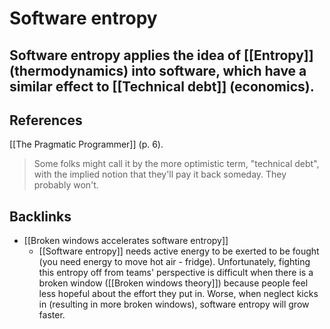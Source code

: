 # Software entropy
Software entropy applies the idea of [[Entropy]] (thermodynamics) into software, which have a similar effect to [[Technical debt]] (economics).
---
## References
[[The Pragmatic Programmer]] (p. 6).
> Some folks might call it by the more optimistic term, "technical debt", with the implied notion that they'll pay it back someday. They probably won't.

## Backlinks
* [[Broken windows accelerates software entropy]]
	* [[Software entropy]] needs active energy to be exerted to be fought (you need energy to move hot air - fridge). Unfortunately, fighting this entropy off from teams' perspective is difficult when there is a broken window ([[Broken windows theory]]) because people feel less hopeful about the effort they put in. Worse, when neglect kicks in (resulting in more broken windows), software entropy will grow faster.

<!-- #evergreen -->

<!-- {BearID:A9AB46CD-790A-4181-B2BA-05D245C921B9-91861-0000122ED0435828} -->
